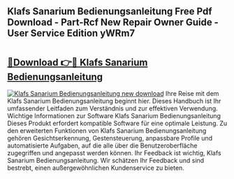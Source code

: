 ## Klafs Sanarium Bedienungsanleitung Free Pdf Download - Part-Rcf New Repair Owner Guide - User Service Edition yWRm7

# <h2><a href="http://df2vc1u.blite.top/?on=Klafs+Sanarium+Bedienungsanleitung">🔗Download 👉🔴 Klafs Sanarium Bedienungsanleitung</a></h2>

[![Klafs Sanarium Bedienungsanleitung new download](https://i.imgur.com/lujVjoI.png)](http://df2vc1u.blite.top/?on=Klafs+Sanarium+Bedienungsanleitung)
Ihre Reise mit dem Klafs Sanarium Bedienungsanleitung beginnt hier. Dieses Handbuch ist Ihr umfassender Leitfaden zum Verständnis und zur effektiven Verwendung. Wichtige Informationen zur Software Klafs Sanarium Bedienungsanleitung Dieses Produkt erfordert kompatible Software für eine optimale Leistung. Zu den erweiterten Funktionen von Klafs Sanarium Bedienungsanleitung gehören Gesichtserkennung, Gestensteuerung, anpassbare Profile und automatisierte Aufgaben, auf die alle über die Benutzeroberfläche zugegriffen und angepasst werden können. Ihr Feedback ist wichtig, Klafs Sanarium Bedienungsanleitung. Wir schätzen Ihr Feedback und sind bestrebt, einen außergewöhnlichen Kundenservice zu bieten.
